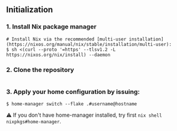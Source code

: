 ## Initialization

### 1. Install Nix package manager

```shell
# Install Nix via the recommended [multi-user installation](https://nixos.org/manual/nix/stable/installation/multi-user):
$ sh <(curl --proto '=https' --tlsv1.2 -L https://nixos.org/nix/install) --daemon
```

### 2. Clone the repository

```shell

```

### 3. Apply your home configuration by issuing:

```shell
$ home-manager switch --flake .#username@hostname
```

:warning: If you don't have home-manager installed, try first `nix shell nixpkgs#home-manager`.

